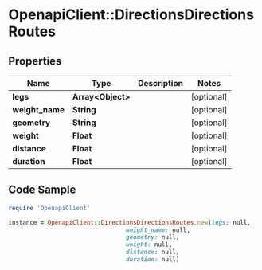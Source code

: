 # OpenapiClient::DirectionsDirectionsRoutes

## Properties

Name | Type | Description | Notes
------------ | ------------- | ------------- | -------------
**legs** | **Array&lt;Object&gt;** |  | [optional] 
**weight_name** | **String** |  | [optional] 
**geometry** | **String** |  | [optional] 
**weight** | **Float** |  | [optional] 
**distance** | **Float** |  | [optional] 
**duration** | **Float** |  | [optional] 

## Code Sample

```ruby
require 'OpenapiClient'

instance = OpenapiClient::DirectionsDirectionsRoutes.new(legs: null,
                                 weight_name: null,
                                 geometry: null,
                                 weight: null,
                                 distance: null,
                                 duration: null)
```


